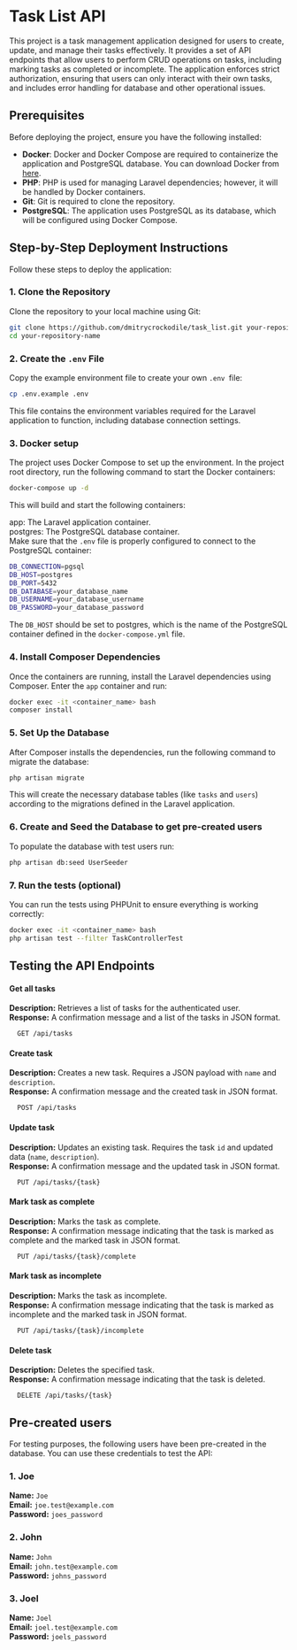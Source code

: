 # Task List API

This project is a task management application designed for users to create, update, and manage their tasks effectively. It provides a set of API endpoints that allow users to perform CRUD operations on tasks, including marking tasks as completed or incomplete. The application enforces strict authorization, ensuring that users can only interact with their own tasks, and includes error handling for database and other operational issues.

## Prerequisites

Before deploying the project, ensure you have the following installed:

- **Docker**: Docker and Docker Compose are required to containerize the application and PostgreSQL database. You can download Docker from [here](https://www.docker.com/get-started).
- **PHP**: PHP is used for managing Laravel dependencies; however, it will be handled by Docker containers.
- **Git**: Git is required to clone the repository.
- **PostgreSQL**: The application uses PostgreSQL as its database, which will be configured using Docker Compose.

## Step-by-Step Deployment Instructions

Follow these steps to deploy the application:

### 1. Clone the Repository

Clone the repository to your local machine using Git:

```bash
git clone https://github.com/dmitrycrockodile/task_list.git your-repository-name
cd your-repository-name
```

### 2. Create the ```.env``` File

Copy the example environment file to create your own `.env `file:

```bash
cp .env.example .env
```

This file contains the environment variables required for the Laravel application to function, including database connection settings.

### 3. Docker setup

The project uses Docker Compose to set up the environment. In the project root directory, run the following command to start the Docker containers:

```bash
docker-compose up -d
```

This will build and start the following containers:

app: The Laravel application container.  
postgres: The PostgreSQL database container.  
Make sure that the `.env` file is properly configured to connect to the PostgreSQL container:

```bash
DB_CONNECTION=pgsql
DB_HOST=postgres
DB_PORT=5432
DB_DATABASE=your_database_name
DB_USERNAME=your_database_username
DB_PASSWORD=your_database_password
```

The `DB_HOST` should be set to postgres, which is the name of the PostgreSQL container defined in the `docker-compose.yml` file.

### 4. Install Composer Dependencies

Once the containers are running, install the Laravel dependencies using Composer. Enter the `app` container and run:

```bash
docker exec -it <container_name> bash
composer install
```

### 5. Set Up the Database

After Composer installs the dependencies, run the following command to migrate the database:

```bash
php artisan migrate
```

This will create the necessary database tables (like `tasks` and `users`) according to the migrations defined in the Laravel application.

### 6. Create and Seed the Database to get pre-created users

To populate the database with test users run:

```bash
php artisan db:seed UserSeeder
```

### 7. Run the tests (optional)

You can run the tests using PHPUnit to ensure everything is working correctly:

```bash
docker exec -it <container_name> bash
php artisan test --filter TaskControllerTest
```
## Testing the API Endpoints

#### Get all tasks
**Description:** Retrieves a list of tasks for the authenticated user.  
**Response:** A confirmation message and a list of the tasks in JSON format.

```http
  GET /api/tasks
```

#### Create task
**Description:** Creates a new task. Requires a JSON payload with `name` and `description`.  
**Response:** A confirmation message and the created task in JSON format.

```http
  POST /api/tasks
```

#### Update task
**Description:** Updates an existing task. Requires the task `id` and updated data (`name`, `description`).  
**Response:** A confirmation message and the updated task in JSON format.

```http
  PUT /api/tasks/{task}
```

#### Mark task as complete
**Description:** Marks the task as complete.  
**Response:** A confirmation message indicating that the task is marked as complete and the marked task in JSON format.
```http
  PUT /api/tasks/{task}/complete
```

#### Mark task as incomplete
**Description:** Marks the task as incomplete.  
**Response:** A confirmation message indicating that the task is marked as incomplete and the marked task in JSON format.

```http
  PUT /api/tasks/{task}/incomplete
```

#### Delete task
**Description:** Deletes the specified task.  
**Response:** A confirmation message indicating that the task is deleted.

```http
  DELETE /api/tasks/{task}
```
## Pre-created users

For testing purposes, the following users have been pre-created in the database. You can use these credentials to test the API:

### 1. Joe
**Name:** `Joe`  
**Email:** `joe.test@example.com`  
**Password:** `joes_password`

### 2. John
**Name:** `John`  
**Email:** `john.test@example.com`  
**Password:** `johns_password`

### 3. Joel
**Name:** `Joel`  
**Email:** `joel.test@example.com`  
**Password:** `joels_password`